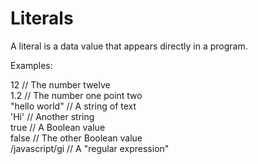 # Literals

A literal is a data value that appears directly in a program.

Examples:
    
12 // The number twelve \
1.2 // The number one point two\
"hello world" // A string of text\
'Hi' // Another string\
true // A Boolean value\
false // The other Boolean value\
/javascript/gi // A "regular expression"